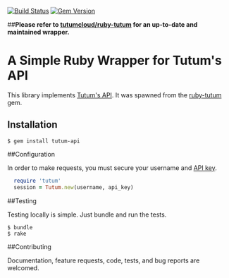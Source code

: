 [![Build Status](https://travis-ci.org/jozw/tutum-api.svg)](https://travis-ci.org/jozw/tutum-api)
[![Gem Version](https://badge.fury.io/rb/tutum-api.svg)](http://badge.fury.io/rb/tutum-api)

##**Please refer to [tutumcloud/ruby-tutum](https://github.com/tutumcloud/ruby-tutum) for an up-to-date and maintained wrapper.**

A Simple Ruby Wrapper for Tutum's API
======================

This library implements [Tutum's API](https://docs.tutum.co/v2/api/). It was spawned from the [ruby-tutum](https://github.com/255BITS/ruby-tutum) gem.

## Installation

```
$ gem install tutum-api
```
##Configuration

In order to make requests, you must secure your username and [API key](https://dashboard.tutum.co/account/).

```ruby
  require 'tutum'
  session = Tutum.new(username, api_key)
```
##Testing

Testing locally is simple. Just bundle and run the tests.

```
$ bundle
$ rake
```

##Contributing

Documentation, feature requests, code, tests, and bug reports are welcomed.

